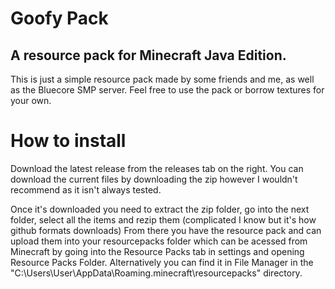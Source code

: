 # Goofy Pack
A resource pack for Minecraft Java Edition.
-------------------------------------------
This is just a simple resource pack made by some friends and me, as well as the Bluecore SMP server. Feel free to use the pack or borrow textures for your own.

# How to install

Download the latest release from the releases tab on the right. You can download the current files by downloading the zip however I wouldn't recommend as it isn't always tested.

Once it's downloaded you need to extract the zip folder, go into the next folder, select all the items and rezip them (complicated I know but it's how github formats downloads)
From there you have the resource pack and can upload them into your resourcepacks folder which can be acessed from Minecraft by going into the Resource Packs tab in settings and opening Resource Packs Folder. Alternatively you can find it in File Manager in the "C:\Users\User\AppData\Roaming\.minecraft\resourcepacks" directory.
